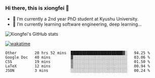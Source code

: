 ### Hi there, this is xiongfei 👋


- 🔭 I’m currently a 2nd year PhD student at Kyushu University.
- 🌱 I’m currently learning software engineering, deep learning...

<!--
**Toma62299781/Toma62299781** is a ✨ _special_ ✨ repository because its `README.md` (this file) appears on your GitHub profile.
Here are some ideas to get you started:
-->

![Xiongfei's GitHub stats](https://github-readme-stats.vercel.app/api?username=Toma62299781)


[![wakatime](https://wakatime.com/badge/user/9e8d5516-d162-43e7-9563-87295d455a71.svg)](https://wakatime.com/@9e8d5516-d162-43e7-9563-87295d455a71)

<!--START_SECTION:waka-->
```text
Other        20 hrs 52 mins  ███████████████████████▓░   94.25 % 
Google Doc   40 mins         ▓░░░░░░░░░░░░░░░░░░░░░░░░   03.06 % 
CSS          19 mins         ▒░░░░░░░░░░░░░░░░░░░░░░░░   01.50 % 
LaTeX        12 mins         ▒░░░░░░░░░░░░░░░░░░░░░░░░   00.94 % 
JSON         3 mins          ░░░░░░░░░░░░░░░░░░░░░░░░░   00.24 % 
```
<!--END_SECTION:waka-->

